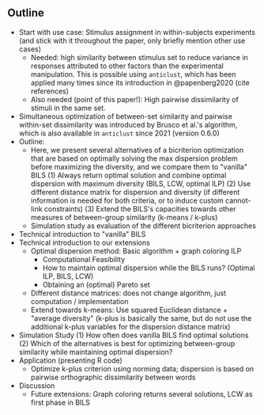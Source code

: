 ## Outline

- Start with use case: Stimulus assignment in within-subjects experiments (and stick with it throughout the paper, only briefly mention other use cases)
  * Needed: high similarity between stimulus set to reduce variance in responses attributed to other factors than the experimental manipulation. This is possible using `anticlust`, which has been applied many times since its introduction in @papenberg2020 (cite references)
  * Also needed (point of this paper!): High pairwise dissimilarity of stimuli in the same set. 
- Simultaneous optimization of between-set similarity and pairwise within-set dissimilarity was introduced by Brusco et al.'s algorithm, which is also available in `anticlust` since 2021 (version 0.6.0)
- Outline: 
  * Here, we present several alternatives of a bicriterion optimization that are based on optimally solving the max dispersion problem before maximizing the diversity, and we compare them to "vanilla" BILS
    (1) Always return optimal solution and combine optimal dispersion with maximum diversity (BILS, LCW, optimal ILP)
    (2) Use different distance matrix for dispersion and diversity (if different information is needed for both criteria, or to induce custom cannot-link constraints)
    (3) Extend the BILS's capacities towards other measures of between-group similarity (k-means / k-plus)
  * Simulation study as evaluation of the different bicriterion approaches
- Technical introduction to "vanilla" BILS
- Technical introduction to our extensions
  * Optimal dispersion method: Basic algorithm + graph coloring ILP
    * Computational Feasibility
    * How to maintain optimal dispersion while the BILS runs? (Optimal ILP, BILS, LCW)
    * Obtaining an (optimal) Pareto set
  * Different distance matrices: does not change algorithm, just computation / implementation
  * Extend towards k-means: Use squared Euclidean distance + "average diversity" (k-plus is basically the same, but do not use the additional k-plus variables for the dispersion distance matrix)
- Simulation Study
  (1) How often does vanilla BILS find optimal solutions
  (2) Which of the alternatives is best for optimizing between-group similarity while maintaining optimal dispersion?
- Application (presenting R code)
  * Optimize k-plus criterion using norming data; dispersion is based on pairwise orthographic dissimilarity between words
- Discussion
  * Future extensions: Graph coloring returns several solutions, LCW as first phase in BILS
  
